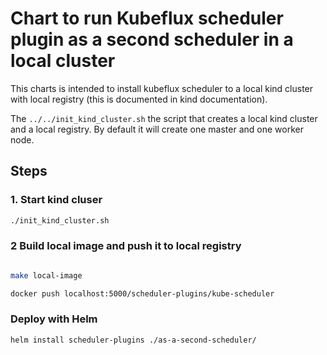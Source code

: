 # Chart to run Kubeflux scheduler plugin as a second scheduler in a local cluster

This charts is intended to install kubeflux scheduler to a local kind cluster with local registry (this is documented in kind documentation).

The `../../init_kind_cluster.sh` the script that creates a local kind cluster and a local registry. By default it will create one master and one worker node.



## Steps

### 1. Start kind cluser

```bash
./init_kind_cluster.sh
```

### 2 Build local image and push it to local registry

```bash

make local-image

docker push localhost:5000/scheduler-plugins/kube-scheduler

```

### Deploy with Helm

```bash
helm install scheduler-plugins ./as-a-second-scheduler/
```

